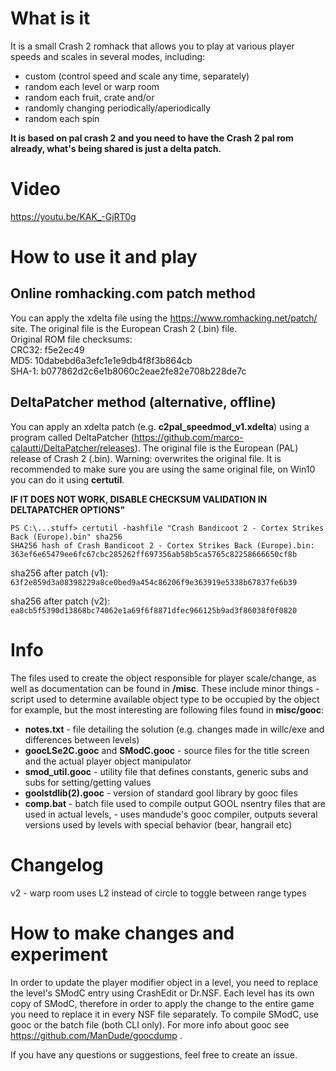 # What is it
It is a small Crash 2 romhack that allows you to play at various player speeds and scales in several modes, including:
- custom (control speed and scale any time, separately)
- random each level or warp room
- random each fruit, crate and/or
- randomly changing periodically/aperiodically
- random each spin

**It is based on pal crash 2 and you need to have the Crash 2 pal rom already, what's being shared is just a delta patch.**

# Video
https://youtu.be/KAK_-GjRT0g

# How to use it and play 
## Online romhacking.com patch method
You can apply the xdelta file using the https://www.romhacking.net/patch/ site. The original file is the European Crash 2 (.bin) file.   
Original ROM file checksums:   
CRC32:  f5e2ec49   
MD5:    10dabebd6a3efc1e1e9db4f8f3b864cb   
SHA-1:  b077862d2c6e1b8060c2eae2fe82e708b228de7c   

## DeltaPatcher method (alternative, offline)
You can apply an xdelta patch (e.g. **c2pal_speedmod_v1.xdelta**) using a program called DeltaPatcher (https://github.com/marco-calautti/DeltaPatcher/releases).
The original file is the European (PAL) release of Crash 2 (.bin). Warning: overwrites the original file. 
It is recommended to make sure you are using the same original file, on Win10 you can do it using **certutil**.

**IF IT DOES NOT WORK, DISABLE CHECKSUM VALIDATION IN DELTAPATCHER OPTIONS"**
```
PS C:\...stuff> certutil -hashfile "Crash Bandicoot 2 - Cortex Strikes Back (Europe).bin" sha256
SHA256 hash of Crash Bandicoot 2 - Cortex Strikes Back (Europe).bin:
363ef6e65479ee6fc67cbc285262ff697356ab58b5ca5765c82258666650cf8b
```
sha256 after patch (v1): `63f2e859d3a08398229a8ce0bed9a454c86206f9e363919e5338b67837fe6b39` 

sha256 after patch (v2): `ea8cb5f5390d13868bc74062e1a69f6f8871dfec966125b9ad3f86038f0f0820`


# Info
The files used to create the object responsible for player scale/change, as well as documentation can be found in **/misc**.
These include minor things - script used to determine available object type to be occupied by the object for example,
but the most interesting are following files found in **misc/gooc**:
- **notes.txt** - file detailing the solution (e.g. changes made in willc/exe and differences between levels)
- **goocLSe2C.gooc** and **SModC.gooc** - source files for the title screen and the actual player object manipulator
- **smod_util.gooc** - utility file that defines constants, generic subs and subs for setting/getting values
- **goolstdlib(2).gooc** - version of standard gool library by gooc files
- **comp.bat** - batch file used to compile output GOOL nsentry files that are used in actual levels, 
               - uses mandude's gooc compiler, outputs several versions used by levels with special behavior (bear, hangrail etc)

# Changelog
v2 - warp room uses L2 instead of circle to toggle between range types

# How to make changes and experiment
In order to update the player modifier object in a level, you need to replace the level's SModC entry using CrashEdit or Dr.NSF.
Each level has its own copy of SModC, therefore in order to apply the change to the entire game you need to replace it in every NSF file separately.
To compile SModC, use gooc or the batch file (both CLI only). For more info about gooc see https://github.com/ManDude/goocdump .

If you have any questions or suggestions, feel free to create an issue.
